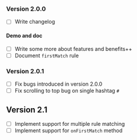 ### Version 2.0.0
* [ ] Write changelog

#### Demo and doc
* [ ] Write some more about features and benefits++
* [ ] Document `firstMatch` rule

### Version 2.0.1
* [ ] Fix bugs introduced in version 2.0.0
* [ ] Fix scrolling to top bug on single hashtag `#`

## Version 2.1
* [ ] Implement support for multiple rule matching
* [ ] Implement support for `onFirstMatch` method
